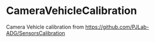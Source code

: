 # CameraVehicleCalibration

Camera Vehicle calibration from https://github.com/PJLab-ADG/SensorsCalibration
